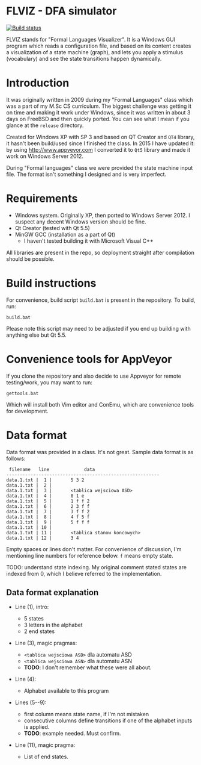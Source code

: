 FLVIZ - DFA simulator
=============================================================

[![Build status](https://ci.appveyor.com/api/projects/status/6y26leky3373e6qw?svg=true)](https://ci.appveyor.com/project/wkoszek/flviz)

FLVIZ stands for "Formal Languages Visualizer". It is a Windows GUI program
which reads a configuration file, and based on its content creates a
visualization of a state machine (graph), and lets you apply a stimulus
(vocabulary) and see the state transitions happen dynamically.

# Introduction

It was originally written in 2009 during my "Formal Languages" class which
was a part of my M.Sc CS curriculum.  The biggest challenge was getting it on
time and making it work under Windows, since it was written in about 3 days
on FreeBSD and then quickly ported. You can see what I mean if you glance at
the `release` directory.

Created for Windows XP with SP 3 and based on QT Creator and `QT4`
library, it hasn't been build/used since I finished the class. In 2015 I
have updated it: by using http://www.appveyor.com I converted it to `Qt5`
library and made it work on Windows Server 2012.

During "Formal languages" class we were provided the state machine
input file. The format isn't something I designed and is very imperfect.

# Requirements

- Windows system. Originally XP, then ported to Windows Server 2012. I
suspect any decent Windows version should be fine.
- Qt Creator (tested with Qt 5.5)
- MinGW GCC (installation as a part of Qt)
  - I haven't tested building it with Microsoft Visual C++

All libraries are present in the repo, so deployment straight after
compilation should be possible.

# Build instructions

For convenience, build script `build.bat` is present in the repository. To
build, run:

	build.bat

Please note this script may need to be adjusted if you end up building with
anything else but Qt 5.5.

# Convenience tools for AppVeyor

If you clone the repository and also decide to use Appveyor for remote
testing/work, you may want to run:

	gettools.bat

Which will install both Vim editor and ConEmu, which are convenience tools
for development.

# Data format

Data format was provided in a class. It's not great. Sample data format is
as follows:

	 filename   line             data
	---------------------------------------------------------
	data.1.txt |  1 |		5 3 2
	data.1.txt |  2 |
	data.1.txt |  3 |		<tablica wejsciowa ASD>
	data.1.txt |  4 |		0 1 e
	data.1.txt |  5 |		1 f f 2
	data.1.txt |  6 |		2 3 f f
	data.1.txt |  7 |		3 f f 2
	data.1.txt |  8 |		4 f 5 f
	data.1.txt |  9 |		5 f f f
	data.1.txt | 10 |
	data.1.txt | 11 |		<tablica stanow koncowych>
	data.1.txt | 12 |		3 4

Empty spaces or lines don't matter. For convenience of discussion, I'm
mentioning line numbers for reference below. `f` means empty state.

TODO: understand state indexing. My original comment stated states are
indexed from 0, which I believe referred to the implementation.

## Data format explanation

* Line (1), intro:
   - 5 states
   - 3 letters in the alphabet
   - 2 end states

* Line (3), magic pragmas:
   - `<tablica wejsciowa ASD>` dla automatu ASD
   - `<tablica wejsciowa ASN>` dla automatu ASN
   - **TODO**: I don't remember what these were all about.

* Line (4):
   - Alphabet available to this program

* Lines (5--9):
   - first column means state name, if I'm not mistaken
   - consecutive columns define transitions if one of the alphabet inputs is
     applied.
   - **TODO**: example needed. Must confirm.

* Line (11), magic pragma:
   - List of end states.
